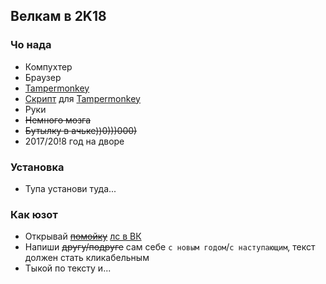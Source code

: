 ## Велкам в 2K18

### Чо нада

- Компухтер
- Браузер
- [Tampermonkey](https://tampermonkey.net/)
- [Скрипт](https://earskilla.github.io/NY2K18/tmonkey_do_fun.js) для [Tampermonkey](https://tampermonkey.net/)
- Руки
- ~~Немного мозга~~
- ~~Бутылку в ачьке))0)))000)~~
- 2017/20!8 год на дворе

### Установка

- Тупа установи туда...

### Как юзот

- Открывай ~~[помойку](https://vk.com/feed)~~ [лс в ВК](https://vk.com/im)
- Напиши ~~другу/подруге~~ сам себе `с новым годом`/`с наступающим`, текст должен стать кликабельным
- Тыкой по тексту и...

